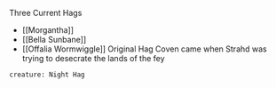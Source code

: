 Three Current Hags
- [[Morgantha]]
- [[Bella Sunbane]]
- [[Offalia Wormwiggle]]
Original Hag Coven came when Strahd was trying to desecrate the lands of the fey

```statblock
creature: Night Hag
```